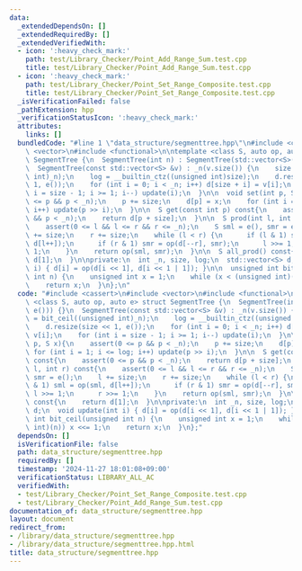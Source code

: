 ```yaml
---
data:
  _extendedDependsOn: []
  _extendedRequiredBy: []
  _extendedVerifiedWith:
  - icon: ':heavy_check_mark:'
    path: test/Library_Checker/Point_Add_Range_Sum.test.cpp
    title: test/Library_Checker/Point_Add_Range_Sum.test.cpp
  - icon: ':heavy_check_mark:'
    path: test/Library_Checker/Point_Set_Range_Composite.test.cpp
    title: test/Library_Checker/Point_Set_Range_Composite.test.cpp
  _isVerificationFailed: false
  _pathExtension: hpp
  _verificationStatusIcon: ':heavy_check_mark:'
  attributes:
    links: []
  bundledCode: "#line 1 \"data_structure/segmenttree.hpp\"\n#include <cassert>\n#include\
    \ <vector>\n#include <functional>\n\ntemplate <class S, auto op, auto e> struct\
    \ SegmentTree {\n  SegmentTree(int n) : SegmentTree(std::vector<S>(n, e())) {}\n\
    \  SegmentTree(const std::vector<S> &v) : _n(v.size()) {\n    size = bit_ceil((unsigned\
    \ int)_n);\n    log = __builtin_ctz((unsigned int)size);\n    d.resize(size <<\
    \ 1, e());\n    for (int i = 0; i < _n; i++) d[size + i] = v[i];\n    for (int\
    \ i = size - 1; i >= 1; i--) update(i);\n  }\n\n  void set(int p, S x){\n    assert(0\
    \ <= p && p < _n);\n    p += size;\n    d[p] = x;\n    for (int i = 1; i <= log;\
    \ i++) update(p >> i);\n  }\n\n  S get(const int p) const{\n    assert(0 <= p\
    \ && p < _n);\n    return d[p + size];\n  }\n\n  S prod(int l, int r) const{\n\
    \    assert(0 <= l && l <= r && r <= _n);\n    S sml = e(), smr = e();\n    l\
    \ += size;\n    r += size;\n    while (l < r) {\n      if (l & 1) sml = op(sml,\
    \ d[l++]);\n      if (r & 1) smr = op(d[--r], smr);\n      l >>= 1;\n      r >>=\
    \ 1;\n    }\n    return op(sml, smr);\n  }\n\n  S all_prod() const{\n    return\
    \ d[1];\n  }\n\nprivate:\n  int _n, size, log;\n  std::vector<S> d;\n  void update(int\
    \ i) { d[i] = op(d[i << 1], d[i << 1 | 1]); }\n\n  unsigned int bit_ceil(unsigned\
    \ int n) {\n    unsigned int x = 1;\n    while (x < (unsigned int)(n)) x <<= 1;\n\
    \    return x;\n  }\n};\n"
  code: "#include <cassert>\n#include <vector>\n#include <functional>\n\ntemplate\
    \ <class S, auto op, auto e> struct SegmentTree {\n  SegmentTree(int n) : SegmentTree(std::vector<S>(n,\
    \ e())) {}\n  SegmentTree(const std::vector<S> &v) : _n(v.size()) {\n    size\
    \ = bit_ceil((unsigned int)_n);\n    log = __builtin_ctz((unsigned int)size);\n\
    \    d.resize(size << 1, e());\n    for (int i = 0; i < _n; i++) d[size + i] =\
    \ v[i];\n    for (int i = size - 1; i >= 1; i--) update(i);\n  }\n\n  void set(int\
    \ p, S x){\n    assert(0 <= p && p < _n);\n    p += size;\n    d[p] = x;\n   \
    \ for (int i = 1; i <= log; i++) update(p >> i);\n  }\n\n  S get(const int p)\
    \ const{\n    assert(0 <= p && p < _n);\n    return d[p + size];\n  }\n\n  S prod(int\
    \ l, int r) const{\n    assert(0 <= l && l <= r && r <= _n);\n    S sml = e(),\
    \ smr = e();\n    l += size;\n    r += size;\n    while (l < r) {\n      if (l\
    \ & 1) sml = op(sml, d[l++]);\n      if (r & 1) smr = op(d[--r], smr);\n     \
    \ l >>= 1;\n      r >>= 1;\n    }\n    return op(sml, smr);\n  }\n\n  S all_prod()\
    \ const{\n    return d[1];\n  }\n\nprivate:\n  int _n, size, log;\n  std::vector<S>\
    \ d;\n  void update(int i) { d[i] = op(d[i << 1], d[i << 1 | 1]); }\n\n  unsigned\
    \ int bit_ceil(unsigned int n) {\n    unsigned int x = 1;\n    while (x < (unsigned\
    \ int)(n)) x <<= 1;\n    return x;\n  }\n};"
  dependsOn: []
  isVerificationFile: false
  path: data_structure/segmenttree.hpp
  requiredBy: []
  timestamp: '2024-11-27 18:01:08+09:00'
  verificationStatus: LIBRARY_ALL_AC
  verifiedWith:
  - test/Library_Checker/Point_Set_Range_Composite.test.cpp
  - test/Library_Checker/Point_Add_Range_Sum.test.cpp
documentation_of: data_structure/segmenttree.hpp
layout: document
redirect_from:
- /library/data_structure/segmenttree.hpp
- /library/data_structure/segmenttree.hpp.html
title: data_structure/segmenttree.hpp
---
```

